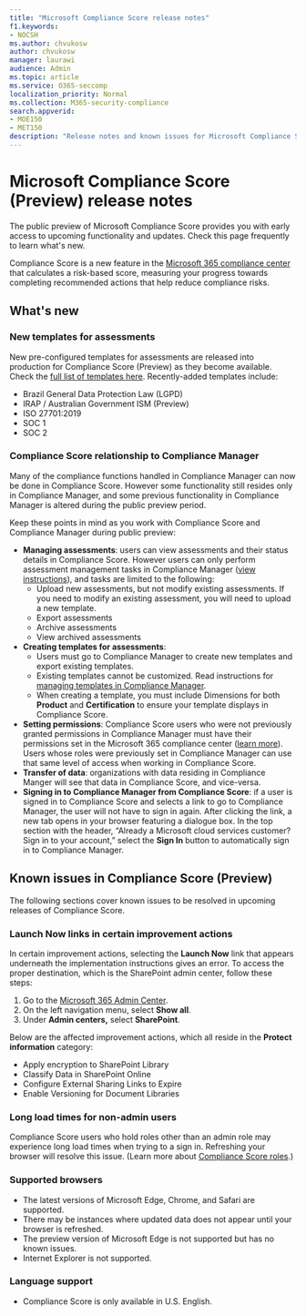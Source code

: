 ```yaml
---
title: "Microsoft Compliance Score release notes"
f1.keywords:
- NOCSH
ms.author: chvukosw
author: chvukosw
manager: laurawi
audience: Admin
ms.topic: article
ms.service: O365-seccomp
localization_priority: Normal
ms.collection: M365-security-compliance
search.appverid: 
- MOE150
- MET150
description: "Release notes and known issues for Microsoft Compliance Score (preview), a feature in the M365 compliance center that helps simplify and automate risk assessments."
---
```


# Microsoft Compliance Score (Preview) release notes

The public preview of Microsoft Compliance Score provides you with early access to upcoming functionality and updates. Check this page frequently to learn what's new.

Compliance Score is a new feature in the [Microsoft 365 compliance center](microsoft-365-compliance-center.md) that calculates a risk-based score, measuring your progress towards completing recommended actions that help reduce compliance risks.

## What's new

### New templates for assessments

New pre-configured templates for assessments are released into production for Compliance Score (Preview) as they become available. Check the [full list of templates here](compliance-score.md#templates). Recently-added templates include:

- Brazil General Data Protection Law (LGPD)
- IRAP / Australian Government ISM (Preview)
- ISO 27701:2019
- SOC 1
- SOC 2

### Compliance Score relationship to Compliance Manager

Many of the compliance functions handled in Compliance Manager can now be done in Compliance Score. However some functionality still resides only in Compliance Manager, and some previous functionality in Compliance Manager is altered during the public preview period. 

Keep these points in mind as you work with Compliance Score and Compliance Manager during public preview:

- **Managing assessments**: users can view assessments and their status details in Compliance Score. However users can only perform assessment management tasks in Compliance Manager ([view instructions](working-with-compliance-manager.md#assessments)), and tasks are limited to the following:
    - Upload new assessments, but not modify existing assessments. If you need to modify an existing assessment, you will need to upload a new template.
    - Export assessments
    - Archive assessments
    - View archived assessments
 - **Creating templates for assessments**: 
   - Users must go to Compliance Manager to create new templates and export existing templates. 
   - Existing templates cannot be customized. Read instructions for [managing templates in Compliance Manager](working-with-compliance-manager.md#templates).
   - When creating a template, you must include Dimensions for both **Product** and **Certification** to ensure your template displays in Compliance Score.
 - **Setting permissions**: Compliance Score users who were not previously granted permissions in Compliance Manager must have their permissions set in the Microsoft 365 compliance center ([learn more](compliance-score-setup.md#set-user-permissions-and-assign-roles)). Users whose roles were previously set in Compliance Manager can use that same level of access when working in Compliance Score.
- **Transfer of data**: organizations with data residing in Compliance Manger will see that data in Compliance Score, and vice-versa.
- **Signing in to Compliance Manager from Compliance Score**: if a user is signed in to Compliance Score and selects a link to go to Compliance Manager, the user will not have to sign in again. After clicking the link, a new tab opens in your browser featuring a dialogue box. In the top section with the header, “Already a Microsoft cloud services customer? Sign in to your account,” select the **Sign In** button to automatically sign in to Compliance Manager.

## Known issues in Compliance Score (Preview)

The following sections cover known issues to be resolved in upcoming releases of Compliance Score.

### Launch Now links in certain improvement actions

In certain improvement actions, selecting the **Launch Now** link that appears underneath the implementation instructions gives an error. To access the proper destination, which is the SharePoint admin center, follow these steps:

1. Go to the [Microsoft 365 Admin Center](https://admin.microsoft.com).
2. On the left navigation menu, select **Show all**.
3. Under **Admin centers,** select **SharePoint**.

Below are the affected improvement actions, which all reside in the **Protect information** category:
  - Apply encryption to SharePoint Library
  - Classify Data in SharePoint Online
  - Configure External Sharing Links to Expire
  - Enable Versioning for Document Libraries

### Long load times for non-admin users
Compliance Score users who hold roles other than an admin role may experience long load times when trying to a sign in. Refreshing your browser will resolve this issue. (Learn more about [Compliance Score roles](compliance-score-setup.md#set-user-permissions-and-assign-roles).)

### Supported browsers

- The latest versions of Microsoft Edge, Chrome, and Safari are supported.
- There may be instances where updated data does not appear until your browser is refreshed.
- The preview version of Microsoft Edge is not supported but has no known issues.
- Internet Explorer is not supported.
 
### Language support

- Compliance Score is only available in U.S. English.